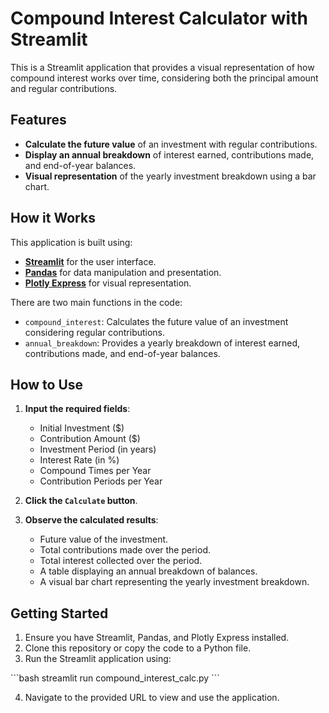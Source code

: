 # Compound Interest Calculator with Streamlit

This is a Streamlit application that provides a visual representation of how compound interest works over time, considering both the principal amount and regular contributions.

## Features

- **Calculate the future value** of an investment with regular contributions.
- **Display an annual breakdown** of interest earned, contributions made, and end-of-year balances.
- **Visual representation** of the yearly investment breakdown using a bar chart.

## How it Works

This application is built using:
- [**Streamlit**](https://streamlit.io/) for the user interface.
- [**Pandas**](https://pandas.pydata.org/) for data manipulation and presentation.
- [**Plotly Express**](https://plotly.com/python/plotly-express/) for visual representation.

There are two main functions in the code:
- `compound_interest`: Calculates the future value of an investment considering regular contributions.
- `annual_breakdown`: Provides a yearly breakdown of interest earned, contributions made, and end-of-year balances.

## How to Use

1. **Input the required fields**:
    - Initial Investment ($)
    - Contribution Amount ($)
    - Investment Period (in years)
    - Interest Rate (in %)
    - Compound Times per Year
    - Contribution Periods per Year

2. **Click the `Calculate` button**.

3. **Observe the calculated results**:
    - Future value of the investment.
    - Total contributions made over the period.
    - Total interest collected over the period.
    - A table displaying an annual breakdown of balances.
    - A visual bar chart representing the yearly investment breakdown.

## Getting Started

1. Ensure you have Streamlit, Pandas, and Plotly Express installed.
2. Clone this repository or copy the code to a Python file.
3. Run the Streamlit application using:

\```bash
streamlit run compound_interest_calc.py
\```

4. Navigate to the provided URL to view and use the application.
